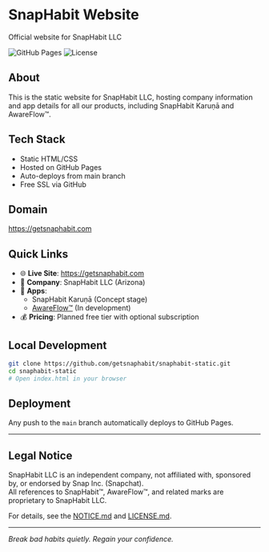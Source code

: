 # SnapHabit Website

Official website for SnapHabit LLC

![GitHub Pages](https://img.shields.io/badge/GitHub%20Pages-Active-success)
![License](https://img.shields.io/badge/License-Proprietary-blue)

## About
This is the static website for SnapHabit LLC, hosting company information and app details for all our products, including SnapHabit Karuṇā and AwareFlow™.

## Tech Stack
- Static HTML/CSS
- Hosted on GitHub Pages
- Auto-deploys from main branch
- Free SSL via GitHub

## Domain
https://getsnaphabit.com

## Quick Links
- 🌐 **Live Site**: https://getsnaphabit.com
- 🏢 **Company**: SnapHabit LLC (Arizona)
- 📱 **Apps**: 
  - SnapHabit Karuṇā (Concept stage)
  - [AwareFlow™](https://awareflow.app) (In development)
- 💰 **Pricing**: Planned free tier with optional subscription

## Local Development
```bash
git clone https://github.com/getsnaphabit/snaphabit-static.git
cd snaphabit-static
# Open index.html in your browser
```

## Deployment
Any push to the `main` branch automatically deploys to GitHub Pages.

---

## Legal Notice
SnapHabit LLC is an independent company, not affiliated with, sponsored by, or endorsed by Snap Inc. (Snapchat).  
All references to SnapHabit™, AwareFlow™, and related marks are proprietary to SnapHabit LLC.  

For details, see the [NOTICE.md](NOTICE.md) and [LICENSE.md](LICENSE.md).

---
*Break bad habits quietly. Regain your confidence.*
